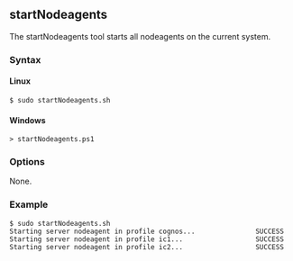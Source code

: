 ## startNodeagents

The startNodeagents tool starts all nodeagents on the current system.

### Syntax

#### Linux
```
$ sudo startNodeagents.sh
```

#### Windows
```
> startNodeagents.ps1
```

### Options

None.

### Example

```
$ sudo startNodeagents.sh
Starting server nodeagent in profile cognos...               SUCCESS
Starting server nodeagent in profile ic1...                  SUCCESS
Starting server nodeagent in profile ic2...                  SUCCESS
```